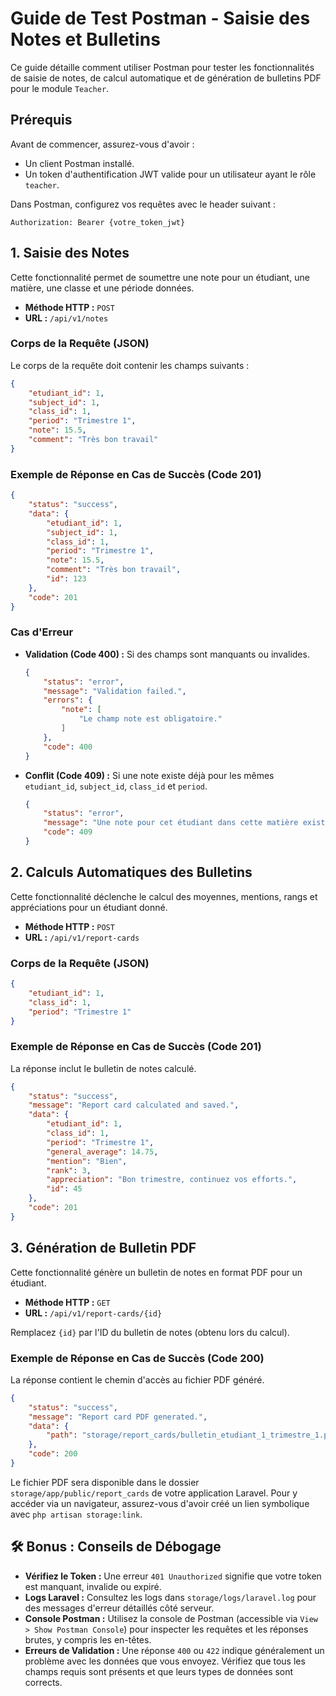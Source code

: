 
# Guide de Test Postman - Saisie des Notes et Bulletins

Ce guide détaille comment utiliser Postman pour tester les fonctionnalités de saisie de notes, de calcul automatique et de génération de bulletins PDF pour le module `Teacher`.

## Prérequis

Avant de commencer, assurez-vous d'avoir :

- Un client Postman installé.
- Un token d'authentification JWT valide pour un utilisateur ayant le rôle `teacher`.

Dans Postman, configurez vos requêtes avec le header suivant :

```
Authorization: Bearer {votre_token_jwt}
```

## 1. Saisie des Notes

Cette fonctionnalité permet de soumettre une note pour un étudiant, une matière, une classe et une période données.

- **Méthode HTTP :** `POST`
- **URL :** `/api/v1/notes`

### Corps de la Requête (JSON)

Le corps de la requête doit contenir les champs suivants :

```json
{
    "etudiant_id": 1,
    "subject_id": 1,
    "class_id": 1,
    "period": "Trimestre 1",
    "note": 15.5,
    "comment": "Très bon travail"
}
```

### Exemple de Réponse en Cas de Succès (Code 201)

```json
{
    "status": "success",
    "data": {
        "etudiant_id": 1,
        "subject_id": 1,
        "class_id": 1,
        "period": "Trimestre 1",
        "note": 15.5,
        "comment": "Très bon travail",
        "id": 123
    },
    "code": 201
}
```

### Cas d'Erreur

- **Validation (Code 400) :** Si des champs sont manquants ou invalides.

  ```json
  {
      "status": "error",
      "message": "Validation failed.",
      "errors": {
          "note": [
              "Le champ note est obligatoire."
          ]
      },
      "code": 400
  }
  ```

- **Conflit (Code 409) :** Si une note existe déjà pour les mêmes `etudiant_id`, `subject_id`, `class_id` et `period`.

  ```json
  {
      "status": "error",
      "message": "Une note pour cet étudiant dans cette matière existe déjà pour cette période.",
      "code": 409
  }
  ```

## 2. Calculs Automatiques des Bulletins

Cette fonctionnalité déclenche le calcul des moyennes, mentions, rangs et appréciations pour un étudiant donné.

- **Méthode HTTP :** `POST`
- **URL :** `/api/v1/report-cards`

### Corps de la Requête (JSON)

```json
{
    "etudiant_id": 1,
    "class_id": 1,
    "period": "Trimestre 1"
}
```

### Exemple de Réponse en Cas de Succès (Code 201)

La réponse inclut le bulletin de notes calculé.

```json
{
    "status": "success",
    "message": "Report card calculated and saved.",
    "data": {
        "etudiant_id": 1,
        "class_id": 1,
        "period": "Trimestre 1",
        "general_average": 14.75,
        "mention": "Bien",
        "rank": 3,
        "appreciation": "Bon trimestre, continuez vos efforts.",
        "id": 45
    },
    "code": 201
}
```

## 3. Génération de Bulletin PDF

Cette fonctionnalité génère un bulletin de notes en format PDF pour un étudiant.

- **Méthode HTTP :** `GET`
- **URL :** `/api/v1/report-cards/{id}`

Remplacez `{id}` par l'ID du bulletin de notes (obtenu lors du calcul).

### Exemple de Réponse en Cas de Succès (Code 200)

La réponse contient le chemin d'accès au fichier PDF généré.

```json
{
    "status": "success",
    "message": "Report card PDF generated.",
    "data": {
        "path": "storage/report_cards/bulletin_etudiant_1_trimestre_1.pdf"
    },
    "code": 200
}
```

Le fichier PDF sera disponible dans le dossier `storage/app/public/report_cards` de votre application Laravel. Pour y accéder via un navigateur, assurez-vous d'avoir créé un lien symbolique avec `php artisan storage:link`.

## 🛠️ Bonus : Conseils de Débogage

- **Vérifiez le Token :** Une erreur `401 Unauthorized` signifie que votre token est manquant, invalide ou expiré.
- **Logs Laravel :** Consultez les logs dans `storage/logs/laravel.log` pour des messages d'erreur détaillés côté serveur.
- **Console Postman :** Utilisez la console de Postman (accessible via `View > Show Postman Console`) pour inspecter les requêtes et les réponses brutes, y compris les en-têtes.
- **Erreurs de Validation :** Une réponse `400` ou `422` indique généralement un problème avec les données que vous envoyez. Vérifiez que tous les champs requis sont présents et que leurs types de données sont corrects.
